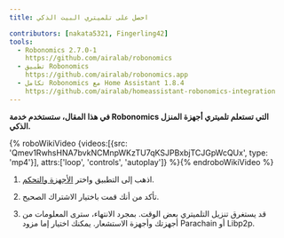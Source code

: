 ```yaml
---
title: احصل على تلميتري البيت الذكي

contributors: [nakata5321, Fingerling42]
tools:
  - Robonomics 2.7.0-1
    https://github.com/airalab/robonomics
  - تطبيق Robonomics
    https://github.com/airalab/robonomics.app
  - تكامل Robonomics مع Home Assistant 1.8.4
    https://github.com/airalab/homeassistant-robonomics-integration
---
```


**في هذا المقال، ستستخدم خدمة Robonomics التي تستعلم تلميتري أجهزة المنزل الذكي.**

{% roboWikiVideo {videos:[{src: 'Qmev1RwhsHNA7bvkNCMnpWKzTU7qKSJPBxbjTCJGpWcQUx', type: 'mp4'}], attrs:['loop', 'controls', 'autoplay']} %}{% endroboWikiVideo %}

1. اذهب إلى التطبيق واختر [الأجهزة والتحكم](https://robonomics.app/#/telemetry).

2. تأكد من أنك قمت باختيار الاشتراك الصحيح.

3. قد يستغرق تنزيل التلميتري بعض الوقت. بمجرد الانتهاء، سترى المعلومات من أجهزتك وأجهزة الاستشعار. يمكنك اختيار إما مزود Parachain أو Libp2p.